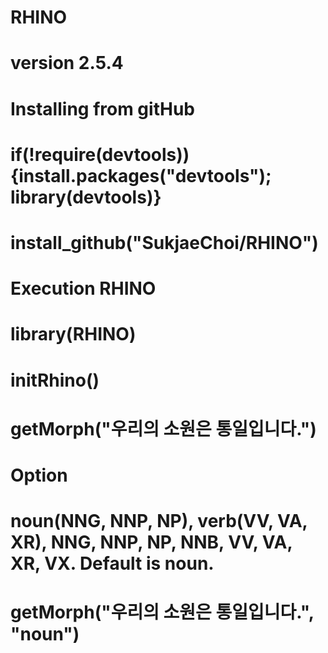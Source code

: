 # RHINO
# version 2.5.4
# 
# Installing from gitHub
# if(!require(devtools)) {install.packages("devtools"); library(devtools)}
# install_github("SukjaeChoi/RHINO")


# Execution RHINO
# library(RHINO)
# initRhino()
# getMorph("우리의 소원은 통일입니다.")

# Option
# noun(NNG, NNP, NP), verb(VV, VA, XR), NNG, NNP, NP, NNB, VV, VA, XR, VX. Default is noun.
# getMorph("우리의 소원은 통일입니다.", "noun")


